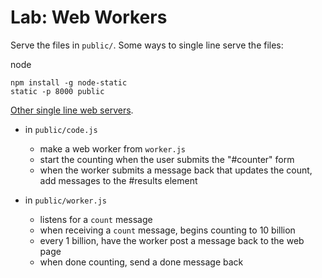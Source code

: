 # Lab: Web Workers

Serve the files in `public/`. Some ways to single line serve the files:

node

    npm install -g node-static
    static -p 8000 public

[Other single line web servers](https://gist.github.com/willurd/5720255).

* in `public/code.js`
    * make a web worker from `worker.js`
    * start the counting when the user submits the "#counter" form
    * when the worker submits a message back that updates the count, add messages to the #results element

* in `public/worker.js`
    * listens for a `count` message
    * when receiving a `count` message, begins counting to 10 billion
    * every 1 billion, have the worker post a message back to the web page
    * when done counting, send a done message back

